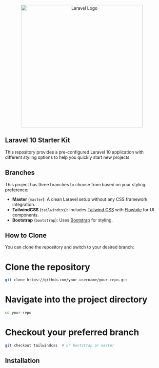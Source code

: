 <p align="center"><a href="https://laravel.com" target="_blank"><img src="https://raw.githubusercontent.com/laravel/art/master/logo-lockup/5%20SVG/2%20CMYK/1%20Full%20Color/laravel-logolockup-cmyk-red.svg" width="400" alt="Laravel Logo"></a></p>

## Laravel 10 Starter Kit
This repository provides a pre-configured Laravel 10 application with different styling options to help you quickly start new projects.

## Branches
This project has three branches to choose from based on your styling preference:

- **Master** (`master`): A clean Laravel setup without any CSS framework integration.
- **TailwindCSS** (`tailwindcss`): Includes [Tailwind CSS](https://tailwindcss.com/) with [Flowbite](https://flowbite.com/) for UI components.
- **Bootstrap** (`bootstrap`): Uses [Bootstrap](https://getbootstrap.com/) for styling.

## How to Clone
You can clone the repository and switch to your desired branch:

# Clone the repository
```bash
git clone https://github.com/your-username/your-repo.git
```
# Navigate into the project directory
```bash
cd your-repo
```
# Checkout your preferred branch
```bash
git checkout tailwindcss  # or bootstrap or master
```

## Installation
